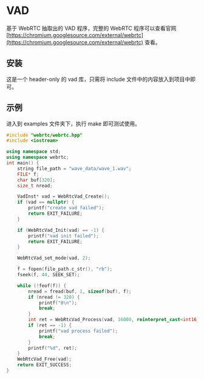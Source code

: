 # VAD

基于 WebRTC 抽取出的 VAD 程序，完整的 WebRTC 程序可以查看官网 [https://chromium.googlesource.com/external/webrtc](https://chromium.googlesource.com/external/webrtc) 查看。

## 安装

这是一个 header-only 的 vad 库，只需将 include 文件中的内容放入到项目中即可。

## 示例

进入到 examples 文件夹下，执行 make 即可测试使用。

```cpp
#include "webrtc/webrtc.hpp"
#include <iostream>

using namespace std;
using namespace webrtc;
int main() {
    string file_path = "wave_data/wave_1.wav";
    FILE* f;
    char buf[320];
    size_t nread;

    VadInst* vad = WebRtcVad_Create();
    if (vad == nullptr) {
        printf("create vad failed");
        return EXIT_FAILURE;
    }

    if (WebRtcVad_Init(vad) == -1) {
        printf("vad init failed");
        return EXIT_FAILURE;
    }

    WebRtcVad_set_mode(vad, 2);

    f = fopen(file_path.c_str(), "rb");
    fseek(f, 44, SEEK_SET);

    while (!feof(f)) {
        nread = fread(buf, 1, sizeof(buf), f);
        if (nread != 320) {
            printf("0\n");
            break;
        }
        int ret = WebRtcVad_Process(vad, 16000, reinterpret_cast<int16_t*>(buf), 160, 1);
        if (ret == -1) {
            printf("vad process failed");
            break;
        }
        printf("%d", ret);
    }
    WebRtcVad_Free(vad);
    return EXIT_SUCCESS;
}
```